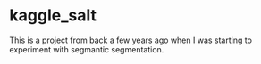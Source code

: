 # kaggle_salt
 This is a project from back a few years ago when I was starting to experiment with segmantic segmentation.
